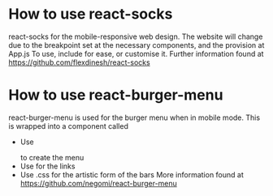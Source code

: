 # How to use react-socks
react-socks for the mobile-responsive web design.
The website will change due to the breakpoint set at the necessary components, and the provision at App.js
To use, include <Breakpoint size range> for ease, or customise it.
Further information found at https://github.com/flexdinesh/react-socks

# How to use react-burger-menu
react-burger-menu is used for the burger menu when in mobile mode.
This is wrapped into a component called <BurgerMenu/>
* Use <Menu></Menu> to create the menu
* Use <a></a> for the links
* Use .css for the artistic form of the bars 
More information found at https://github.com/negomi/react-burger-menu
